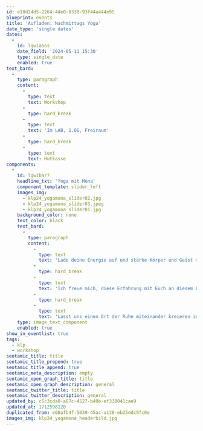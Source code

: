 ```yaml
---
id: e10d24d5-2264-44e0-8338-93f44a444e95
blueprint: events
title: 'Aufladen: Nachmittags Yoga'
date_type: 'single dates'
dates:
  -
    id: lgwiabos
    date_field: '2024-05-11 15:30'
    type: single_date
    enabled: true
text_bard:
  -
    type: paragraph
    content:
      -
        type: text
        text: Workshop
      -
        type: hard_break
      -
        type: text
        text: 'Im LAB, 1.OG, Freiraum'
      -
        type: hard_break
      -
        type: text
        text: Hutkasse
components:
  -
    id: lgwibar7
    headline_txt: 'Yoga mit Mona'
    component_template: slider_left
    images_img:
      - klp24_yogamona_slider02.jpg
      - klp24_yogamona_slider03.jpeg
      - klp24_yogamona_slider01.jpg
    background_color: none
    text_color: black
    text_bard:
      -
        type: paragraph
        content:
          -
            type: text
            text: 'Lade deine Energie auf und stärke Körper und Geist mit dieser aktivierenden Yoga-Klasse. Du stärkst deinen Rücken und Beine und machst dich bereit für das Abenteuer KLP! Matte selbst mitbringen.'
          -
            type: hard_break
          -
            type: text
            text: 'Ich freue mich, diese Erfahrung mit Euch an diesem besonderen Ort zu teilen! '
          -
            type: hard_break
          -
            type: text
            text: 'Lasst uns einen Ort der Ruhe miteinander kreieren inmitten des bunten Treibens der KLP - ich freue mich darauf!'
    type: image_text_component
    enabled: true
show_in_eventlist: true
tags:
  - klp
  - workshop
seotamic_title: title
seotamic_title_prepend: true
seotamic_title_append: true
seotamic_meta_description: empty
seotamic_open_graph_title: title
seotamic_open_graph_description: general
seotamic_twitter_title: title
seotamic_twitter_description: general
updated_by: c5c3cda0-a87c-4527-b49b-ef338041cae9
updated_at: 1712598120
duplicated_from: e08afb4f-5039-45ac-a130-eb25ddc9fc0e
images_img: klp24_yogamona_headerbild.jpg
---
```


